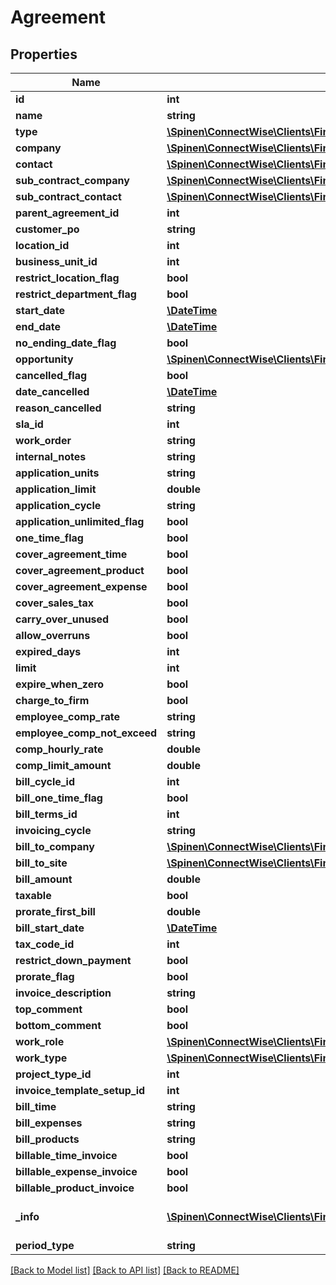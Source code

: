 # Agreement

## Properties
Name | Type | Description | Notes
------------ | ------------- | ------------- | -------------
**id** | **int** |  | [optional] 
**name** | **string** |  | 
**type** | [**\Spinen\ConnectWise\Clients\Finance\Model\AgreementTypeReference**](AgreementTypeReference.md) |  | 
**company** | [**\Spinen\ConnectWise\Clients\Finance\Model\CompanyReference**](CompanyReference.md) |  | 
**contact** | [**\Spinen\ConnectWise\Clients\Finance\Model\ContactReference**](ContactReference.md) |  | 
**sub_contract_company** | [**\Spinen\ConnectWise\Clients\Finance\Model\CompanyReference**](CompanyReference.md) |  | [optional] 
**sub_contract_contact** | [**\Spinen\ConnectWise\Clients\Finance\Model\ContactReference**](ContactReference.md) |  | [optional] 
**parent_agreement_id** | **int** |  | [optional] 
**customer_po** | **string** |  | [optional] 
**location_id** | **int** |  | [optional] 
**business_unit_id** | **int** |  | [optional] 
**restrict_location_flag** | **bool** |  | [optional] 
**restrict_department_flag** | **bool** |  | [optional] 
**start_date** | [**\DateTime**](\DateTime.md) |  | [optional] 
**end_date** | [**\DateTime**](\DateTime.md) |  | [optional] 
**no_ending_date_flag** | **bool** |  | [optional] 
**opportunity** | [**\Spinen\ConnectWise\Clients\Finance\Model\OpportunityReference**](OpportunityReference.md) |  | [optional] 
**cancelled_flag** | **bool** |  | [optional] 
**date_cancelled** | [**\DateTime**](\DateTime.md) |  | [optional] 
**reason_cancelled** | **string** |  | [optional] 
**sla_id** | **int** |  | [optional] 
**work_order** | **string** |  | [optional] 
**internal_notes** | **string** |  | [optional] 
**application_units** | **string** |  | [optional] 
**application_limit** | **double** |  | [optional] 
**application_cycle** | **string** |  | [optional] 
**application_unlimited_flag** | **bool** |  | [optional] 
**one_time_flag** | **bool** |  | [optional] 
**cover_agreement_time** | **bool** |  | [optional] 
**cover_agreement_product** | **bool** |  | [optional] 
**cover_agreement_expense** | **bool** |  | [optional] 
**cover_sales_tax** | **bool** |  | [optional] 
**carry_over_unused** | **bool** |  | [optional] 
**allow_overruns** | **bool** |  | [optional] 
**expired_days** | **int** |  | [optional] 
**limit** | **int** |  | [optional] 
**expire_when_zero** | **bool** |  | [optional] 
**charge_to_firm** | **bool** |  | [optional] 
**employee_comp_rate** | **string** |  | [optional] 
**employee_comp_not_exceed** | **string** |  | [optional] 
**comp_hourly_rate** | **double** |  | [optional] 
**comp_limit_amount** | **double** |  | [optional] 
**bill_cycle_id** | **int** |  | [optional] 
**bill_one_time_flag** | **bool** |  | [optional] 
**bill_terms_id** | **int** |  | [optional] 
**invoicing_cycle** | **string** |  | [optional] 
**bill_to_company** | [**\Spinen\ConnectWise\Clients\Finance\Model\CompanyReference**](CompanyReference.md) |  | [optional] 
**bill_to_site** | [**\Spinen\ConnectWise\Clients\Finance\Model\SiteReference**](SiteReference.md) |  | [optional] 
**bill_amount** | **double** |  | [optional] 
**taxable** | **bool** |  | [optional] 
**prorate_first_bill** | **double** |  | [optional] 
**bill_start_date** | [**\DateTime**](\DateTime.md) |  | [optional] 
**tax_code_id** | **int** |  | [optional] 
**restrict_down_payment** | **bool** |  | [optional] 
**prorate_flag** | **bool** |  | [optional] 
**invoice_description** | **string** |  | [optional] 
**top_comment** | **bool** |  | [optional] 
**bottom_comment** | **bool** |  | [optional] 
**work_role** | [**\Spinen\ConnectWise\Clients\Finance\Model\WorkRoleReference**](WorkRoleReference.md) |  | [optional] 
**work_type** | [**\Spinen\ConnectWise\Clients\Finance\Model\WorkTypeReference**](WorkTypeReference.md) |  | [optional] 
**project_type_id** | **int** |  | [optional] 
**invoice_template_setup_id** | **int** |  | [optional] 
**bill_time** | **string** |  | [optional] 
**bill_expenses** | **string** |  | [optional] 
**bill_products** | **string** |  | [optional] 
**billable_time_invoice** | **bool** |  | [optional] 
**billable_expense_invoice** | **bool** |  | [optional] 
**billable_product_invoice** | **bool** |  | [optional] 
**_info** | [**\Spinen\ConnectWise\Clients\Finance\Model\Metadata**](Metadata.md) | Metadata of the entity | [optional] 
**period_type** | **string** |  | [optional] 

[[Back to Model list]](../README.md#documentation-for-models) [[Back to API list]](../README.md#documentation-for-api-endpoints) [[Back to README]](../README.md)


